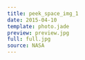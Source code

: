 ```yaml
---
title: peek_space_img_1
date: 2015-04-10
template: photo.jade
preview: preview.jpg
full: full.jpg
source: NASA
---
```

